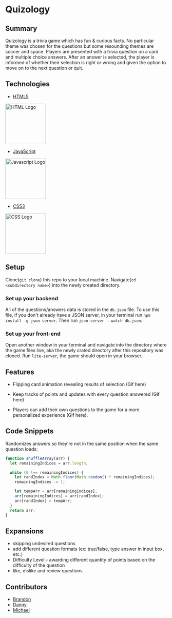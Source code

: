 
# Quizology

## Summary
Quizology is a trivia game which has fun & curious facts. No particular theme was chosen for the questions but some resounding themes are soccer and space. Players are presented with a trivia question on a card and multiple choice answers. After an answer is selected, the player is informed of whether their selection is right or wrong and given the option to move on to the next question or quit.

## Technologies
* [HTML5](https://www.w3schools.com/html/) 

<img src="https://www.w3.org/html/logo/img/mark-word-icon.png" alt="HTML Logo" height="126">

* [JavaScript](https://developer.mozilla.org/en-US/docs/Web/JavaScript)

<img src="https://upload.wikimedia.org/wikipedia/commons/6/6a/JavaScript-logo.png" alt="Javascript Logo" height="126">

* [CSS3](https://www.w3schools.com/css/) 

<img src="https://upload.wikimedia.org/wikipedia/commons/thumb/3/3d/CSS.3.svg/730px-CSS.3.svg.png" alt="CSS Logo" height="126">


## Setup
Clone(`git clone`) this repo to your local machine. Navigate(`cd <subdirectory name>`) into the newly created directory. 

### Set up your backend
All of the questions/answers data is stored in the `db.json` file. To use this file, if you don't already have a JSON server, in your terminal run `npm install -g json-server`. Then run `json-server --watch db.json`. 

### Set up your front-end
Open another window in your terminal and navigate into the directory where the game files live, aka the newly crated directory after this repository was cloned. Run `lite-server`, the game should open in your browser.

## Features
* Flipping card animation revealing results of selection
    (Gif here)

* Keep tracks of points and updates with every question answered
    (Gif here)

* Players can add their own questions to the game for a more personalized experience
    (Gif here). 

## Code Snippets
Randomizes answers so they're not in the same position when the same question loads:
```javascript
function shuffleArray(arr) {
  let remainingIndices = arr.length;

  while (0 !== remainingIndices) {
    let randIndex = Math.floor(Math.random() * remainingIndices);
    remainingIndices -= 1;

    let tempArr = arr[remainingIndices];
    arr[remainingIndices] = arr[randIndex];
    arr[randIndex] = tempArr;
  }
  return arr;
}
```

## Expansions
* skipping undesired questions
* add different question formats (ex: true/false, type answer in input box, etc.)
* Difficulty Level - awarding different quantity of points based on the difficulty of the question
* like, dislike and review questions


## Contributors
* [Brandon](https://github.com/brandonefields)
* [Danny](https://github.com/dannyirwin)
* [Michael](https://github.com/stevemr77)
